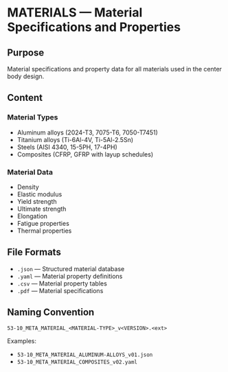 # MATERIALS — Material Specifications and Properties

## Purpose

Material specifications and property data for all materials used in the center body design.

## Content

### Material Types
- Aluminum alloys (2024-T3, 7075-T6, 7050-T7451)
- Titanium alloys (Ti-6Al-4V, Ti-5Al-2.5Sn)
- Steels (AISI 4340, 15-5PH, 17-4PH)
- Composites (CFRP, GFRP with layup schedules)

### Material Data
- Density
- Elastic modulus
- Yield strength
- Ultimate strength
- Elongation
- Fatigue properties
- Thermal properties

## File Formats

- `.json` — Structured material database
- `.yaml` — Material property definitions
- `.csv` — Material property tables
- `.pdf` — Material specifications

## Naming Convention

```
53-10_META_MATERIAL_<MATERIAL-TYPE>_v<VERSION>.<ext>
```

Examples:
- `53-10_META_MATERIAL_ALUMINUM-ALLOYS_v01.json`
- `53-10_META_MATERIAL_COMPOSITES_v02.yaml`

